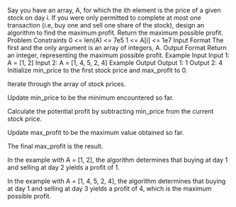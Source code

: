 Say you have an array, A, for which the ith element is the price of a given stock on day i.
If you were only permitted to complete at most one transaction (i.e, buy one and sell one share of the
stock), design an algorithm to find the maximum profit.
Return the maximum possible profit.
Problem Constraints
0 <= len(A) <= 7e5
1 <= A[i] <= 1e7
Input Format
The first and the only argument is an array of integers, A.
Output Format
Return an integer, representing the maximum possible profit.
Example Input
Input 1:
A = [1, 2]
Input 2:
A = [1, 4, 5, 2, 4]
Example Output
Output 1:
1
Output 2:
4
Initialize min_price to the first stock price and max_profit to 0.

Iterate through the array of stock prices.

Update min_price to be the minimum encountered so far.

Calculate the potential profit by subtracting min_price from the current stock price.

Update max_profit to be the maximum value obtained so far.

The final max_profit is the result.

In the example with A = [1, 2], the algorithm determines that buying at day 1 and selling at day 2 yields a profit of 1.

In the example with A = [1, 4, 5, 2, 4], the algorithm determines that buying at day 1 and selling at day 3 yields a profit of 4, which is the maximum possible profit.

